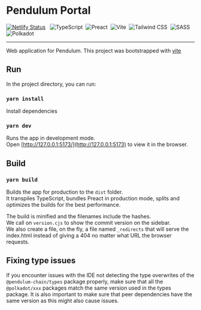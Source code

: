 # Pendulum Portal

[![Netlify Status](https://api.netlify.com/api/v1/badges/aa69406a-f4a1-4693-aed0-8478f1d1fabd/deploy-status)](https://app.netlify.com/sites/pendulum-portal-alpha/deploys)
&nbsp;
![TypeScript](https://img.shields.io/badge/-TypeSript-05122A?style=flat&logo=typescript)&nbsp;
![Preact](https://img.shields.io/badge/-Preact-05122A?style=flat&logo=preact)&nbsp;
![Vite](https://img.shields.io/badge/-Vite-05122A?style=flat&logo=vite)&nbsp;
![Tailwind CSS](https://img.shields.io/badge/-Tailwind-05122A?style=flat&logo=tailwindcss)&nbsp;
![SASS](https://img.shields.io/badge/-Sass-05122A?style=flat&logo=sass)&nbsp;
![Polkadot](https://img.shields.io/badge/-Polkadot-05122A?style=flat&logo=polkadot)&nbsp;

---

Web application for Pendulum. This project was bootstrapped with
[vite](https://vite.new/preact-ts)

## Run

In the project directory, you can run:

### `yarn install`

Install dependencies

### `yarn dev`

Runs the app in development mode.\
Open [http://127.0.0.1:5173/](http://127.0.0.1:5173) to view it in the browser.

## Build

### `yarn build`

Builds the app for production to the `dist` folder.\
It transpiles TypeScript, bundles Preact in production mode, splits and optimizes
the builds for the best performance.

The build is minified and the filenames include the hashes.\
We call on `version.cjs` to show the commit version on the sidebar.\
We also create a file, on the fly, a file named `_redirects` that will serve the
index.html instead of giving a 404 no matter what URL the browser requests.

## Fixing type issues

If you encounter issues with the IDE not detecting the type overwrites of the
`@pendulum-chain/types` package properly, make sure that all the `@polkadot/xxx`
packages match the same version used in the types package. It is also important
to make sure that peer dependencies have the same version as this might also
cause issues.
